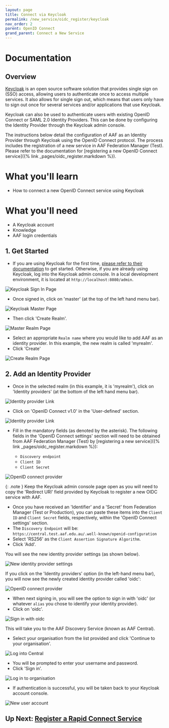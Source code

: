 ```yaml
---
layout: page
title: Connect via Keycloak
permalink: /new_service/oidc_register/keycloak
nav_order: 2
parent: OpenID Connect
grand_parent: Connect a New Service
---
```


# Documentation
## Overview

[Keycloak](https://www.keycloak.org/) is an open source software solution that provides single sign on (SSO) access, allowing users to authenticate once to access multiple services. It also allows for single sign out, which means that users only have to sign out once for several services and/or applications that use Keycloak.

Keycloak can also be used to authenticate users with existing OpenID Connect or SAML 2.0 Identity Providers. This can be done by configuring the Identity Provider through the Keycloak admin console.

The instructions below detail the configuration of AAF as an Identity Provider through Keycloak using the OpenID Connect protocol. The process includes the registration of a new service in AAF Federation Manager (Test). Please refer to the documentation for [registering a new OpenID Connect service]({% link _pages/oidc_register.markdown %}).

# What you'll learn

- How to connect a new OpenID Connect service using Keycloak

# What you'll need

- A Keycloak account
- Knowledge 
- AAF login credentials


## 1. Get Started

* If you are using Keycloak for the first time, [please refer to their documentation](https://www.keycloak.org/documentation) to get started. Otherwise, if you are already using Keycloak, log into the Keycloak admin console. In a local development environment, it is located at `http://localhost:8080/admin`.

![Keycloak Sign In Page](/assets/images/keycloak-signin-page.png)

* Once signed in, click on 'master' (at the top of the left hand menu bar). 

![Keycloak Master Page](/assets/images/keycloak-highlight-master.png)

* Then click 'Create Realm'.

![Master Realm Page](/assets/images/keycloak-master-realm-page.png)

* Select an appropriate `Realm name` where you would like to add AAF as an identity provider. In this example, the new realm is called 'myrealm'.
* Click 'Create'

![Create Realm Page](/assets/images/keycloak-create-realm.png)

## 2. Add an Identity Provider

* Once in the selected realm (in this example, it is 'myrealm'), click on 'Identity providers' (at the bottom of the left hand menu bar).

![Identity provider Link](/assets/images/keycloak-navigate-to-idp.png)

* Click on 'OpenID Connect v1.0' in the 'User-defined' section.

![Identity provider Link](/assets/images/keycloak-idp-selection.png)

* Fill in the mandatory fields (as denoted by the asterisk). The following fields in the 'OpenID Connect settings' section will need to be obtained from AAF Federation Manager (Test) by [registering a new service]({% link _pages/oidc_register.markdown %}):

  - `Discovery endpoint`
  - `Client ID`
  - `Client Secret`


![OpenID connect provider](/assets/images/keycloak-add-oidc-provider.png)

{: .note }
Keep the Keycloak admin console page open as you will need to copy the 'Redirect URI' field provided by Keycloak to register a new OIDC service with AAF.

* Once you have received an 'Identifier' and a 'Secret' from Federation Manager (Test or Production), you can paste these items into the `Client ID` and `Client Secret` fields, respectively, within the 'OpenID Connect settings' section.
* The `Discovery Endpoint` will be: `https://central.test.aaf.edu.au/.well-known/openid-configuration`
* Select 'RS256' as the `Client Assertion Signature Algorithm`.
* Click 'Add'.

You will see the new identity provider settings (as shown below).

![New identity provider settings](/assets/images/keycloak-new-idp-settings.png)

If you click on the 'Identity providers' option (in the left-hand menu bar), you will now see the newly created identity provider called 'oidc':

![OpenID connect provider](/assets/images/keycloak-new-identity-provider.png)

* When next signing in, you will see the option to sign in with 'oidc' (or whatever `alias` you chose to identify 
  your identity provider).
* Click on 'oidc'.

![Sign in with oidc](/assets/images/sign-in-with-oidc.png)

This will take you to the AAF Discovery Service (known as AAF Central).

* Select your organisation from the list provided and click 'Continue to your organisation'.

![Log into Central](/assets/images/log-in-to-central.png)

* You will be prompted to enter your username and password.
* Click 'Sign in'.

![Log in to organisation](/assets/images/login-to-organisation.png)

* If authentication is successful, you will be taken back to your Keycloak account console.

![New user account](/assets/images/new-user-account.png)


## Up Next: [Register a Rapid Connect Service](/new_service/rapidconnect_register)
